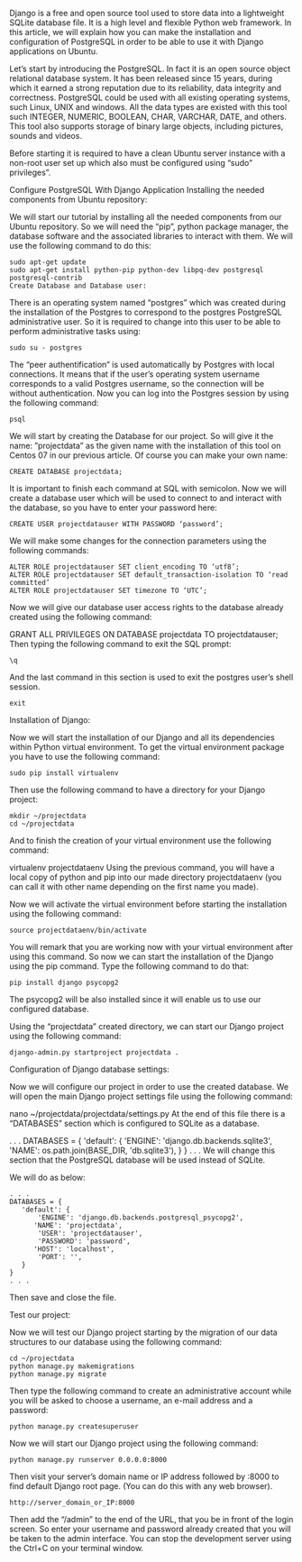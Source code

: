 Django is a free and open source tool used to store data into a lightweight SQLite database file. It is a high level and flexible Python web framework. In this article, we will explain how you can make the installation and configuration of PostgreSQL in order to be able to use it with Django applications on Ubuntu.

Let’s start by introducing the PostgreSQL. In fact it is an open source object relational database system. It has been released since 15 years, during which it earned a strong reputation due to its reliability, data integrity and correctness. PostgreSQL could be used with all existing operating systems, such Linux, UNIX and windows. All the data types are existed with this tool such INTEGER, NUMERIC, BOOLEAN, CHAR, VARCHAR, DATE, and others. This tool also supports storage of binary large objects, including pictures, sounds and videos.

Before starting it is required to have a clean Ubuntu server instance with a non-root user set up which also must be configured using “sudo” privileges”.

Configure PostgreSQL With Django Application
Installing the needed components from Ubuntu repository:

We will start our tutorial by installing all the needed components from our Ubuntu repository. So we will need the “pip”, python package manager, the database software and the associated libraries to interact with them. We will use the following command to do this:

	sudo apt-get update
	sudo apt-get install python-pip python-dev libpq-dev postgresql postgresql-contrib
	Create Database and Database user:

There is an operating system named “postgres” which was created during the installation of the Postgres to correspond to the postgres PostgreSQL administrative user. So it is required to change into this user to be able to perform administrative tasks using:

	sudo su - postgres
The “peer authentification” is used automatically by Postgres with local connections. It means that if the user’s operating system username corresponds to a valid Postgres username, so the connection will be without authentication. Now you can log into the Postgres session by using the following command:

	psql
We will start by creating the Database for our project. So will give it the name: ”projectdata” as the given name with the installation of this tool on Centos 07 in our previous article. Of course you can make your own name:

	CREATE DATABASE projectdata;
It is important to finish each command at SQL with semicolon. Now we will create a database user which will be used to connect to and interact with the database, so you have to enter your password here:

	CREATE USER projectdatauser WITH PASSWORD ‘password’;
We will make some changes for the connection parameters using the following commands:

	ALTER ROLE projectdatauser SET client_encoding TO ‘utf8’;
	ALTER ROLE projectdatauser SET default_transaction-isolation TO ‘read committed’
	ALTER ROLE projectdatauser SET timezone TO ‘UTC’;
Now we will give our database user access rights to the database already created using the following command:

GRANT ALL PRIVILEGES ON DATABASE projectdata TO projectdatauser;
Then typing the following command to exit the SQL prompt:

	\q
And the last command in this section is used to exit the postgres user’s shell session.

	exit
Installation of Django:

Now we will start the installation of our Django and all its dependencies within Python virtual environment. To get the virtual environment package you have to use the following command:

	sudo pip install virtualenv
Then use the following command to have a directory for your Django project:

	mkdir ~/projectdata
	cd ~/projectdata
And to finish the creation of your virtual environment use the following command:

virtualenv projectdataenv
Using the previous command, you will have a local copy of python and pip into our made directory projectdataenv (you can call it with other name depending on the first name you made).

Now we will activate the virtual environment before starting the installation using the following command:

	source projectdataenv/bin/activate
You will remark that you are working now with your virtual environment after using this command. So now we can start the installation of the Django using the pip command. Type the following command to do that:

	pip install django psycopg2
The psycopg2 will be also installed since it will enable us to use our configured database.

Using the “projectdata” created directory, we can start our Django project using the following command:

	django-admin.py startproject projectdata .
Configuration of Django database settings:

Now we will configure our project in order to use the created database. We will open the main Django project settings file using the following command:

nano ~/projectdata/projectdata/settings.py
At the end of this file there is a “DATABASES” section which is configured to SQLite as a database.

. . .
	DATABASES = {
	   'default': {
	       'ENGINE': 'django.db.backends.sqlite3',
	       'NAME': os.path.join(BASE_DIR, 'db.sqlite3'),
	   }
	}
. . .
We will change this section that the PostgreSQL database will be used instead of SQLite.

We will do as below:

	. . .
	DATABASES = {
	   'default': {
	       'ENGINE': 'django.db.backends.postgresql_psycopg2',
	      'NAME': 'projectdata',
	       'USER': 'projectdatauser',
	       'PASSWORD': 'password',
	      'HOST': 'localhost',
	       'PORT': '',
	   }
	}
	. . .
Then save and close the file.

Test our project:

Now we will test our Django project starting by the migration of our data structures to our database using the following command:

	cd ~/projectdata
	python manage.py makemigrations
	python manage.py migrate
Then type the following command to create an administrative account while you will be asked to choose a username, an e-mail address and a password:

	python manage.py createsuperuser
Now we will start our Django project using the following command:

	python manage.py runserver 0.0.0.0:8000
Then visit your server’s domain name or IP address followed by :8000 to find default Django root page. (You can do this with any web browser).

	http://server_domain_or_IP:8000
Then add the “/admin” to the end of the URL, that you be in front of the login screen. So enter your username and password already created that you will be taken to the admin interface. You can stop the development server using the Ctrl+C on your terminal window.

